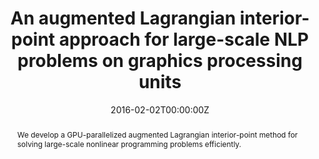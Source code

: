 ---
title: "An augmented Lagrangian interior-point approach for large-scale NLP problems on graphics processing units"
tags: ['interior-point methods', 'GPU optimization']
authors: ['Yankai Cao', 'Arpan Seth', 'Carl D Laird']
publication_types: ['article-journal']
publication: "*Computers & Chemical Engineering*"
abstract: We develop a GPU-parallelized augmented Lagrangian interior-point method for solving large-scale nonlinear programming problems efficiently.
date: "2016-02-02T00:00:00Z"
publishDate: "2016-02-02T00:00:00Z"
url_pdf: ""
featured: false
projects: []
slides: ""
---